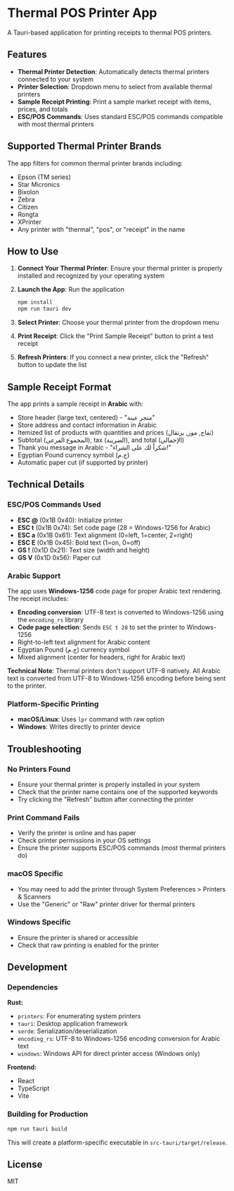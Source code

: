 # Thermal POS Printer App

A Tauri-based application for printing receipts to thermal POS printers.

## Features

- **Thermal Printer Detection**: Automatically detects thermal printers connected to your system
- **Printer Selection**: Dropdown menu to select from available thermal printers
- **Sample Receipt Printing**: Print a sample market receipt with items, prices, and totals
- **ESC/POS Commands**: Uses standard ESC/POS commands compatible with most thermal printers

## Supported Thermal Printer Brands

The app filters for common thermal printer brands including:
- Epson (TM series)
- Star Micronics
- Bixolon
- Zebra
- Citizen
- Rongta
- XPrinter
- Any printer with "thermal", "pos", or "receipt" in the name

## How to Use

1. **Connect Your Thermal Printer**: Ensure your thermal printer is properly installed and recognized by your operating system

2. **Launch the App**: Run the application
   ```bash
   npm install
   npm run tauri dev
   ```

3. **Select Printer**: Choose your thermal printer from the dropdown menu

4. **Print Receipt**: Click the "Print Sample Receipt" button to print a test receipt

5. **Refresh Printers**: If you connect a new printer, click the "Refresh" button to update the list

## Sample Receipt Format

The app prints a sample receipt in **Arabic** with:
- Store header (large text, centered) - "متجر عينة"
- Store address and contact information in Arabic
- Itemized list of products with quantities and prices (تفاح, موز, برتقال)
- Subtotal (المجموع الفرعي), tax (الضريبة), and total (الإجمالي)
- Thank you message in Arabic - "شكراً لك على الشراء!"
- Egyptian Pound currency symbol (ج.م)
- Automatic paper cut (if supported by printer)

## Technical Details

### ESC/POS Commands Used

- **ESC @** (0x1B 0x40): Initialize printer
- **ESC t** (0x1B 0x74): Set code page (28 = Windows-1256 for Arabic)
- **ESC a** (0x1B 0x61): Text alignment (0=left, 1=center, 2=right)
- **ESC E** (0x1B 0x45): Bold text (1=on, 0=off)
- **GS !** (0x1D 0x21): Text size (width and height)
- **GS V** (0x1D 0x56): Paper cut

### Arabic Support

The app uses **Windows-1256** code page for proper Arabic text rendering. The receipt includes:
- **Encoding conversion**: UTF-8 text is converted to Windows-1256 using the `encoding_rs` library
- **Code page selection**: Sends `ESC t 28` to set the printer to Windows-1256
- Right-to-left text alignment for Arabic content
- Egyptian Pound (ج.م) currency symbol
- Mixed alignment (center for headers, right for Arabic text)

**Technical Note**: Thermal printers don't support UTF-8 natively. All Arabic text is converted from UTF-8 to Windows-1256 encoding before being sent to the printer.

### Platform-Specific Printing

- **macOS/Linux**: Uses `lpr` command with raw option
- **Windows**: Writes directly to printer device

## Troubleshooting

### No Printers Found
- Ensure your thermal printer is properly installed in your system
- Check that the printer name contains one of the supported keywords
- Try clicking the "Refresh" button after connecting the printer

### Print Command Fails
- Verify the printer is online and has paper
- Check printer permissions in your OS settings
- Ensure the printer supports ESC/POS commands (most thermal printers do)

### macOS Specific
- You may need to add the printer through System Preferences > Printers & Scanners
- Use the "Generic" or "Raw" printer driver for thermal printers

### Windows Specific
- Ensure the printer is shared or accessible
- Check that raw printing is enabled for the printer

## Development

### Dependencies

**Rust:**
- `printers`: For enumerating system printers
- `tauri`: Desktop application framework
- `serde`: Serialization/deserialization
- `encoding_rs`: UTF-8 to Windows-1256 encoding conversion for Arabic text
- `windows`: Windows API for direct printer access (Windows only)

**Frontend:**
- React
- TypeScript
- Vite

### Building for Production

```bash
npm run tauri build
```

This will create a platform-specific executable in `src-tauri/target/release`.

## License

MIT

